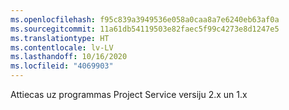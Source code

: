 ```yaml
---
ms.openlocfilehash: f95c839a3949536e058a0caa8a7e6240eb63af0a
ms.sourcegitcommit: 11a61db54119503e82faec5f99c4273e8d1247e5
ms.translationtype: HT
ms.contentlocale: lv-LV
ms.lasthandoff: 10/16/2020
ms.locfileid: "4069903"
---
```

Attiecas uz programmas Project Service versiju 2.x un 1.x

